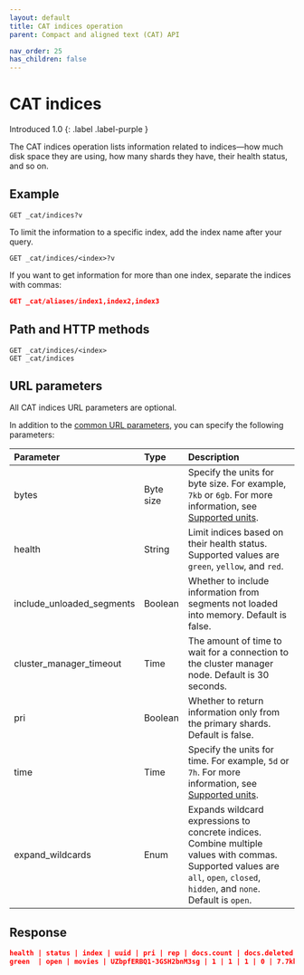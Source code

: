 ```yaml
---
layout: default
title: CAT indices operation
parent: Compact and aligned text (CAT) API

nav_order: 25
has_children: false
---
```


# CAT indices
Introduced 1.0
{: .label .label-purple }

The CAT indices operation lists information related to indices⁠—how much disk space they are using, how many shards they have, their health status, and so on.

## Example

```
GET _cat/indices?v
```

To limit the information to a specific index, add the index name after your query.

```
GET _cat/indices/<index>?v
```

If you want to get information for more than one index, separate the indices with commas:

```json
GET _cat/aliases/index1,index2,index3
```

## Path and HTTP methods

```
GET _cat/indices/<index>
GET _cat/indices
```

## URL parameters

All CAT indices URL parameters are optional.

In addition to the [common URL parameters]({{site.url}}{{site.baseurl}}/api-reference/cat/index), you can specify the following parameters:

Parameter | Type | Description
:--- | :--- | :---
bytes | Byte size | Specify the units for byte size. For example, `7kb` or `6gb`. For more information, see [Supported units]({{site.url}}{{site.baseurl}}/opensearch/units/).
health | String | Limit indices based on their health status. Supported values are `green`, `yellow`, and `red`.
include_unloaded_segments | Boolean | Whether to include information from segments not loaded into memory. Default is false.
cluster_manager_timeout | Time | The amount of time to wait for a connection to the cluster manager node. Default is 30 seconds.
pri | Boolean | Whether to return information only from the primary shards. Default is false.
time | Time | Specify the units for time. For example, `5d` or `7h`. For more information, see [Supported units]({{site.url}}{{site.baseurl}}/opensearch/units/).
expand_wildcards | Enum | Expands wildcard expressions to concrete indices. Combine multiple values with commas. Supported values are `all`, `open`, `closed`, `hidden`, and `none`. Default is `open`.


## Response

```json
health | status | index | uuid | pri | rep | docs.count | docs.deleted | store.size | pri.store.size
green  | open | movies | UZbpfERBQ1-3GSH2bnM3sg | 1 | 1 | 1 | 0 | 7.7kb | 3.8kb
```
